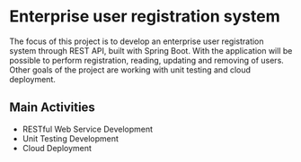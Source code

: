 # Enterprise user registration system

The focus of this project is to develop an enterprise user registration system through REST API, built with Spring Boot. 
With the application will be possible to perform registration, reading, updating and removing of users. Other goals of the 
project are working with unit testing and cloud deployment. 

## Main Activities

- RESTful Web Service Development 
- Unit Testing Development 
- Cloud Deployment

